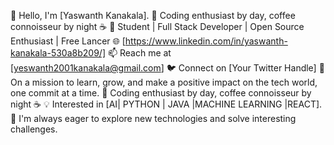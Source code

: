 👋 Hello, I'm [Yaswanth Kanakala].
🌟 Coding enthusiast by day, coffee connoisseur by night ☕
🚀 Student | Full Stack Developer | Open Source Enthusiast | Free Lancer
🌐 [https://www.linkedin.com/in/yaswanth-kanakala-530a8b209/]
📫 Reach me at [yeswanth2001kanakala@gmail.com]
🐦 Connect on [Your Twitter Handle]
🌱 On a mission to learn, grow, and make a positive impact on the tech world, one commit at a time. 
🌟 Coding enthusiast by day, coffee connoisseur by night ☕
💡 Interested in [AI| PYTHON | JAVA |MACHINE LEARNING |REACT].
🌟 I'm always eager to explore new technologies and solve interesting challenges.

